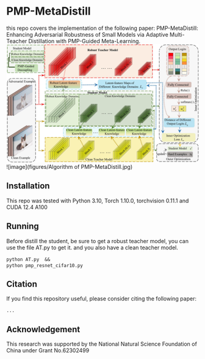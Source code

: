 # PMP-MetaDistill
this repo covers the implementation of the following paper:
PMP-MetaDistill: Enhancing Adversarial Robustness of Small Models via Adaptive Multi-Teacher Distillation with PMP-Guided Meta-Learning.
![image](figures/multi-teacher-whole.jpg)
![image](figures/Algorithm of PMP-MetaDistill.jpg)

## Installation
This repo was tested with Python 3.10, Torch 1.10.0, torchvision 0.11.1 and CUDA 12.4 A100

## Running
Before distill the student, be sure to get a robust teacher model, you can use the file AT.py to get it.
and you also have a clean teacher model.
```
python AT.py  &&
python pmp_resnet_cifar10.py
```
## Citation
If you find this repository useful, please consider citing the following paper:
```
...

```

## Acknowledgement
This research was supported by the National Natural Science Foundation of China under Grant No.62302499
